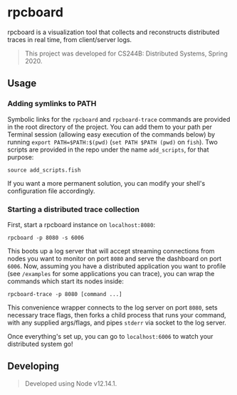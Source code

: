 # rpcboard

rpcboard is a visualization tool that collects and reconstructs distributed traces in real
time, from client/server logs.

> This project was developed for CS244B: Distributed Systems, Spring 2020.

## Usage

### Adding symlinks to PATH

Symbolic links for the `rpcboard` and `rpcboard-trace` commands are provided in the root directory of the project. You can add them to your path per Terminal session (allowing easy execution of the commands below) by running `export PATH=$PATH:$(pwd)` (`set PATH $PATH (pwd)` on `fish`). Two scripts are provided in the repo under the name `add_scripts`, for that purpose:

```
source add_scripts.fish
```

If you want a more permanent solution, you can modify your shell's configuration file accordingly.

### Starting a distributed trace collection

First, start a rpcboard instance on `localhost:8080`:

```
rpcboard -p 8080 -s 6006
```

This boots up a log server that will accept streaming connections from nodes you want to monitor on port `8080` and serve the dashboard on port `6006`. Now, assuming you have a distributed application you want to profile (see `/examples` for some applications you can trace), you can wrap the commands which start its nodes inside:

```
rpcboard-trace -p 8080 [command ...]
```

This convenience wrapper connects to the log server on port `8080`, sets necessary trace flags, then forks a child process that runs your command, with any supplied args/flags, and pipes `stderr` via socket to the log server.

Once everything's set up, you can go to `localhost:6006` to watch your distributed system go!

## Developing

> Developed using Node v12.14.1.

